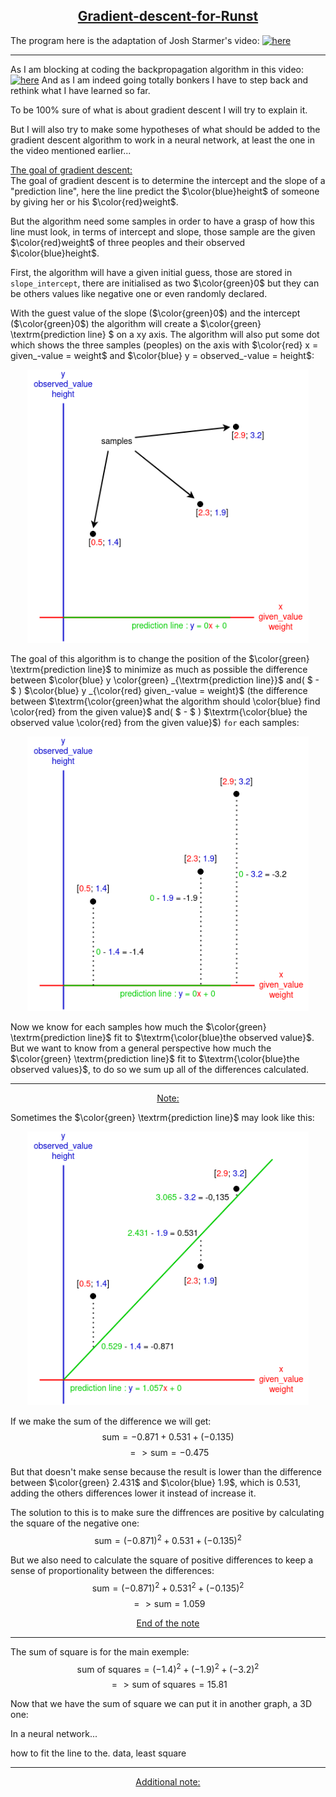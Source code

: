<center><h2><ins>Gradient-descent-for-Runst</ins></h2></center>

The program here is the adaptation of Josh Starmer's video:
[![here](https://img.youtube.com/vi/sDv4f4s2SB8&t/0.jpg)](https://www.youtube.com/watch?v=sDv4f4s2SB8&t)

___

As I am blocking at coding the backpropagation algorithm in this video:
[![here](https://img.youtube.com/vi/GKZoOHXGcLo&t/0.jpg)](https://www.youtube.com/watch?v=GKZoOHXGcLo&t)
And as I am indeed going totally bonkers I have to step back and rethink what I have learned so far.

To be 100% sure of what is about gradient descent I will try to explain it.

But I will also try to make some hypotheses of what should be added to the gradient descent algorithm to work in a neural network, at least the one in the video mentioned earlier...

<ins>The goal of gradient descent:</ins>\
The goal of gradient descent is to determine the intercept and the slope of a "prediction line", here the line predict the $\color{blue}height$ of someone by giving her or his $\color{red}weight$.

But the algorithm need some samples in order to have a grasp of how this line must look, in terms of intercept and slope, those sample are the given $\color{red}weight$ of three peoples and their observed $\color{blue}height$.

First, the algorithm will have a given initial guess, those are stored in ```slope_intercept```, there are initialised as two $\color{green}0$ but they can be others values like negative one or even randomly declared.

With the guest value of the slope ($\color{green}0$) and the intercept ($\color{green}0$) the algorithm will create a $\color{green} \textrm{prediction line} $ on a xy axis. The algorithm will also put some dot which shows the three samples (peoples) on the axis with $\color{red} x = given_-value = weight$ and $\color{blue} y = observed_-value = height$:

<p align="center">
    <img src="images/begining.png" width="450"/>
</p>

The goal of this algorithm is to change the position of the $\color{green} \textrm{prediction line}$ to minimize as much as possible the difference between $\color{blue} y \color{green} _{\textrm{prediction line}}$ and( $ - $ ) $\color{blue} y  _{\color{red} given_-value = weight}$ (the difference between $\textrm{\color{green}what the algorithm should \color{blue} find \color{red} from the given value}$ and( $ - $ ) $\textrm{\color{blue} the observed value \color{red} from the given value}$) ```for``` each samples:

<p align="center">
    <img src="images/substraction.png" width="450"/>
</p>

Now we know for each samples how much the $\color{green} \textrm{prediction line}$ fit to $\textrm{\color{blue}the observed value}$. 
But we want to know from a general perspective how much the $\color{green} \textrm{prediction line}$ fit to $\textrm{\color{blue}the observed values}$, to do so we sum up all of the differences calculated. 

___
<center><ins>Note:</ins></center>

Sometimes the $\color{green} \textrm{prediction line}$ may look like this:

<p align="center">
    <img src="images/note1.png" width="450"/>
</p>

If we make the sum of the difference we will get: $$\textrm{sum} = -0.871 + 0.531 + (-0.135)$$ $$=> \textrm{sum} = -0.475$$

But that doesn't make sense because the result is lower than the difference between $\color{green} 2.431$ and $\color{blue} 1.9$, which is $0.531$, adding the others differences lower it instead of increase it.

The solution to this is to make sure the diffrences are positive by calculating the square of the negative one: $$\textrm{sum} = (-0.871)^2 + 0.531 + (-0.135)^2$$

But we also need to calculate the square of positive differences to keep a sense of proportionality between the differences: $$\textrm{sum} = (-0.871)^2 + 0.531^2 + (-0.135)^2$$ $$=> \textrm{sum} = 1.059$$
<center><ins>End of the note</ins></center>

___

The sum of square is for the main exemple:
$$\textrm{sum of squares} = (-1.4)^2 + (-1.9)^2 + (-3.2)^2$$ $$=> \textrm{sum of squares} = 15.81$$

Now that we have the sum of square we can put it in another graph, a 3D one:



In a neural network...

how to fit the line to the. data, least square

___
<center><ins>Additional note:</ins></center>

